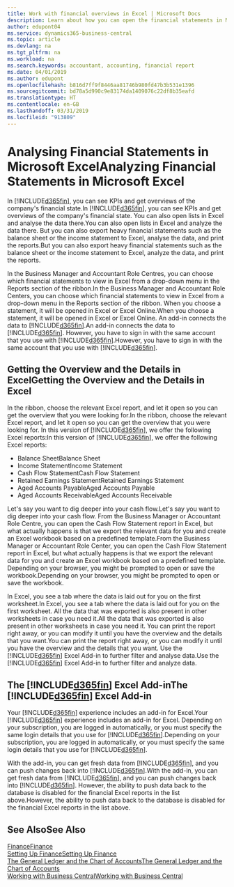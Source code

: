 ```yaml
---
title: Work with financial overviews in Excel | Microsoft Docs
description: Learn about how you can open the financial statements in Microsoft Excel from Business Central  for better analysis.
author: edupont04
ms.service: dynamics365-business-central
ms.topic: article
ms.devlang: na
ms.tgt_pltfrm: na
ms.workload: na
ms.search.keywords: accountant, accounting, financial report
ms.date: 04/01/2019
ms.author: edupont
ms.openlocfilehash: b816d7ff9f8446aa81746b980fd47b3b531e1396
ms.sourcegitcommit: bd78a5d990c9e83174da1409076c22df8b35eafd
ms.translationtype: HT
ms.contentlocale: en-GB
ms.lasthandoff: 03/31/2019
ms.locfileid: "913809"
---
```

# <a name="analyzing-financial-statements-in-microsoft-excel"></a><span data-ttu-id="00c07-103">Analysing Financial Statements in Microsoft Excel</span><span class="sxs-lookup"><span data-stu-id="00c07-103">Analyzing Financial Statements in Microsoft Excel</span></span>
<span data-ttu-id="00c07-104">In [!INCLUDE[d365fin](includes/d365fin_md.md)], you can see KPIs and get overviews of the company's financial state.</span><span class="sxs-lookup"><span data-stu-id="00c07-104">In [!INCLUDE[d365fin](includes/d365fin_md.md)], you can see KPIs and get overviews of the company's financial state.</span></span> <span data-ttu-id="00c07-105">You can also open lists in Excel and analyse the data there.</span><span class="sxs-lookup"><span data-stu-id="00c07-105">You can also open lists in Excel and analyze the data there.</span></span> <span data-ttu-id="00c07-106">But you can also export heavy financial statements such as the balance sheet or the income statement to Excel, analyse the data, and print the reports.</span><span class="sxs-lookup"><span data-stu-id="00c07-106">But you can also export heavy financial statements such as the balance sheet or the income statement to Excel, analyze the data, and print the reports.</span></span>  

<span data-ttu-id="00c07-107">In the Business Manager and Accountant Role Centres, you can choose which financial statements to view in Excel from a drop-down menu in the Reports section of the ribbon.</span><span class="sxs-lookup"><span data-stu-id="00c07-107">In the Business Manager and Accountant Role Centers, you can choose which financial statements to view in Excel from a drop-down menu in the Reports section of the ribbon.</span></span> <span data-ttu-id="00c07-108">When you choose a statement, it will be opened in Excel or Excel Online.</span><span class="sxs-lookup"><span data-stu-id="00c07-108">When you choose a statement, it will be opened in Excel or Excel Online.</span></span> <span data-ttu-id="00c07-109">An add-in connects the data to [!INCLUDE[d365fin](includes/d365fin_md.md)].</span><span class="sxs-lookup"><span data-stu-id="00c07-109">An add-in connects the data to [!INCLUDE[d365fin](includes/d365fin_md.md)].</span></span> <span data-ttu-id="00c07-110">However, you have to sign in with the same account that you use with [!INCLUDE[d365fin](includes/d365fin_md.md)].</span><span class="sxs-lookup"><span data-stu-id="00c07-110">However, you have to sign in with the same account that you use with [!INCLUDE[d365fin](includes/d365fin_md.md)].</span></span>  

## <a name="getting-the-overview-and-the-details-in-excel"></a><span data-ttu-id="00c07-111">Getting the Overview and the Details in Excel</span><span class="sxs-lookup"><span data-stu-id="00c07-111">Getting the Overview and the Details in Excel</span></span>
<span data-ttu-id="00c07-112">In the ribbon, choose the relevant Excel report, and let it open so you can get the overview that you were looking for.</span><span class="sxs-lookup"><span data-stu-id="00c07-112">In the ribbon, choose the relevant Excel report, and let it open so you can get the overview that you were looking for.</span></span> <span data-ttu-id="00c07-113">In this version of [!INCLUDE[d365fin](includes/d365fin_md.md)], we offer the following Excel reports:</span><span class="sxs-lookup"><span data-stu-id="00c07-113">In this version of [!INCLUDE[d365fin](includes/d365fin_md.md)], we offer the following Excel reports:</span></span>

- <span data-ttu-id="00c07-114">Balance Sheet</span><span class="sxs-lookup"><span data-stu-id="00c07-114">Balance Sheet</span></span>  
- <span data-ttu-id="00c07-115">Income Statement</span><span class="sxs-lookup"><span data-stu-id="00c07-115">Income Statement</span></span>  
- <span data-ttu-id="00c07-116">Cash Flow Statement</span><span class="sxs-lookup"><span data-stu-id="00c07-116">Cash Flow Statement</span></span>  
- <span data-ttu-id="00c07-117">Retained Earnings Statement</span><span class="sxs-lookup"><span data-stu-id="00c07-117">Retained Earnings Statement</span></span>  
- <span data-ttu-id="00c07-118">Aged Accounts Payable</span><span class="sxs-lookup"><span data-stu-id="00c07-118">Aged Accounts Payable</span></span>  
- <span data-ttu-id="00c07-119">Aged Accounts Receivable</span><span class="sxs-lookup"><span data-stu-id="00c07-119">Aged Accounts Receivable</span></span>  

<span data-ttu-id="00c07-120">Let's say you want to dig deeper into your cash flow.</span><span class="sxs-lookup"><span data-stu-id="00c07-120">Let's say you want to dig deeper into your cash flow.</span></span> <span data-ttu-id="00c07-121">From the Business Manager or Accountant Role Centre, you can open the Cash Flow Statement report in Excel, but what actually happens is that we export the relevant data for you and create an Excel workbook based on a predefined template.</span><span class="sxs-lookup"><span data-stu-id="00c07-121">From the Business Manager or Accountant Role Center, you can open the Cash Flow Statement report in Excel, but what actually happens is that we export the relevant data for you and create an Excel workbook based on a predefined template.</span></span> <span data-ttu-id="00c07-122">Depending on your browser, you might be prompted to open or save the workbook.</span><span class="sxs-lookup"><span data-stu-id="00c07-122">Depending on your browser, you might be prompted to open or save the workbook.</span></span>  

<span data-ttu-id="00c07-123">In Excel, you see a tab where the data is laid out for you on the first worksheet.</span><span class="sxs-lookup"><span data-stu-id="00c07-123">In Excel, you see a tab where the data is laid out for you on the first worksheet.</span></span> <span data-ttu-id="00c07-124">All the data that was exported is also present in other worksheets in case you need it.</span><span class="sxs-lookup"><span data-stu-id="00c07-124">All the data that was exported is also present in other worksheets in case you need it.</span></span> <span data-ttu-id="00c07-125">You can print the report right away, or you can modify it until you have the overview and the details that you want.</span><span class="sxs-lookup"><span data-stu-id="00c07-125">You can print the report right away, or you can modify it until you have the overview and the details that you want.</span></span> <span data-ttu-id="00c07-126">Use the [!INCLUDE[d365fin](includes/d365fin_md.md)] Excel Add-in to further filter and analyse data.</span><span class="sxs-lookup"><span data-stu-id="00c07-126">Use the [!INCLUDE[d365fin](includes/d365fin_md.md)] Excel Add-in to further filter and analyze data.</span></span>  

## <a name="the-included365finincludesd365finmdmd-excel-add-in"></a><span data-ttu-id="00c07-127">The [!INCLUDE[d365fin](includes/d365fin_md.md)] Excel Add-in</span><span class="sxs-lookup"><span data-stu-id="00c07-127">The [!INCLUDE[d365fin](includes/d365fin_md.md)] Excel Add-in</span></span>
<span data-ttu-id="00c07-128">Your [!INCLUDE[d365fin](includes/d365fin_md.md)] experience includes an add-in for Excel.</span><span class="sxs-lookup"><span data-stu-id="00c07-128">Your [!INCLUDE[d365fin](includes/d365fin_md.md)] experience includes an add-in for Excel.</span></span> <span data-ttu-id="00c07-129">Depending on your subscription, you are logged in automatically, or you must specify the same login details that you use for [!INCLUDE[d365fin](includes/d365fin_md.md)].</span><span class="sxs-lookup"><span data-stu-id="00c07-129">Depending on your subscription, you are logged in automatically, or you must specify the same login details that you use for [!INCLUDE[d365fin](includes/d365fin_md.md)].</span></span>  

<span data-ttu-id="00c07-130">With the add-in, you can get fresh data from [!INCLUDE[d365fin](includes/d365fin_md.md)], and you can push changes back into [!INCLUDE[d365fin](includes/d365fin_md.md)].</span><span class="sxs-lookup"><span data-stu-id="00c07-130">With the add-in, you can get fresh data from [!INCLUDE[d365fin](includes/d365fin_md.md)], and you can push changes back into [!INCLUDE[d365fin](includes/d365fin_md.md)].</span></span> <span data-ttu-id="00c07-131">However, the ability to push data back to the database is disabled for the financial Excel reports in the list above.</span><span class="sxs-lookup"><span data-stu-id="00c07-131">However, the ability to push data back to the database is disabled for the financial Excel reports in the list above.</span></span>  

## <a name="see-also"></a><span data-ttu-id="00c07-132">See Also</span><span class="sxs-lookup"><span data-stu-id="00c07-132">See Also</span></span>
[<span data-ttu-id="00c07-133">Finance</span><span class="sxs-lookup"><span data-stu-id="00c07-133">Finance</span></span>](finance.md)  
[<span data-ttu-id="00c07-134">Setting Up Finance</span><span class="sxs-lookup"><span data-stu-id="00c07-134">Setting Up Finance</span></span>](finance-setup-finance.md)  
[<span data-ttu-id="00c07-135">The General Ledger and the Chart of Accounts</span><span class="sxs-lookup"><span data-stu-id="00c07-135">The General Ledger and the Chart of Accounts</span></span>](finance-general-ledger.md)  
[<span data-ttu-id="00c07-136">Working with Business Central</span><span class="sxs-lookup"><span data-stu-id="00c07-136">Working with Business Central</span></span>](ui-work-product.md)  

